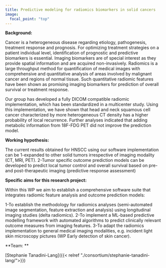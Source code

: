 ```yaml
---
title: Predictive modeling for radiomics biomarkers in solid cancers
image: 
  focal_point: "top"
---
```



<!--more-->

**Background:**
 
Cancer is a heterogeneous disease regarding etiology, pathogenesis, treatment response and prognosis. For optimizing treatment strategies on a patient individual level, identification of prognostic and predictive biomarkers is essential. Imaging biomarkers are of special interest as they provide spatial information and are acquired non-invasively. Radiomics is a large throughput method for quantification of medical images with comprehensive and quantitative analysis of areas involved by malignant cancer and regions of normal tissue. Such quantitative radiomic features have been shown as promising imaging biomarkers for prediction of overall survival or treatment response.

Our group has developed a fully DICOM compatible radiomic implementation, which has been standardized in a multicenter study. Using this implementation, we have shown that head and neck squamous cell cancer characterized by more heterogeneous CT density has a higher probability of local recurrence. Further analyses indicated that adding metabolic information from 18F-FDG PET did not improve the prediction model.


**Working hypothesis:** 

The current results obtained for HNSCC using our software implementation can be 1-expanded to other solid tumors irrespective of imaging modality (CT, MRI, PET).
2-Tumor specific outcome prediction models can be developed to predict local tumor control and overall survival based on pre- and post-therapeutic imaging (predictive response assessment)

**Specific aims for this research project:**

Within this WP we aim to establish a comprehensive software suite that integrates radiomic feature analysis and outcome prediction models:

1-To establish the methodology for radiomics analyses (semi-automated image segmentation, feature extraction and analysis) using longitudinal imaging studies (delta radiomics).
2-To implement a ML-based predictive modelling framework with automated algorithms to predict clinically relevant outcome measures from imaging features. 
3-To adapt the radiomics implementation to general medical imaging modalities, e.g. incident light skin microscopy pictures (WP Early detection of skin cancer).

**Team: **

[Stephanie Tanadini-Lang]({{< relref "./consortium/stephanie-tanadini-lang/">}})



